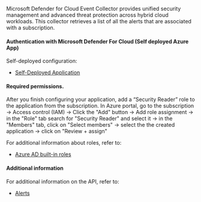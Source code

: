 Microsoft Defender for Cloud Event Collector provides unified security management and advanced threat protection across hybrid cloud workloads.
This collector retrieves a list of all the alerts that are associated with a subscription.

#### Authentication with Microsoft Defender For Cloud (Self deployed Azure App)

Self-deployed configuration:
 * [Self-Deployed Application](https://xsoar.pan.dev/docs/reference/articles/microsoft-integrations---authentication#self-deployed-application)

#### Required permissions.

After you finish configuring your application,
add a “Security Reader” role to the application from the subscription.
In Azure portal, go to the subscription -> Access control (IAM) -> Click the "Add" button -> Add role assignment 
-> in the "Role" tab search for "Security Reader" and select it -> in the "Members" tab, click on "Select members" -> select the the created application -> click on "Review + assign"

For additional information about roles, refer to:
* [Azure AD built-in roles](https://learn.microsoft.com/en-us/azure/active-directory/roles/permissions-reference)

#### Additional information

For additional information on the API, refer to:
* [Alerts](https://learn.microsoft.com/en-us/rest/api/defenderforcloud/alerts/list?tabs=HTTP)